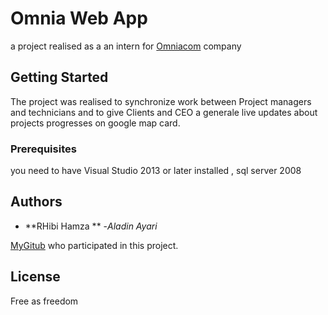 # Omnia Web App

a project realised as a an intern  for  [Omniacom](http://omniacom.com/) company
## Getting Started

The project was realised to synchronize work between   Project managers and technicians  and to give Clients and CEO a generale live updates
about projects progresses on google map card.
### Prerequisites

you need to have Visual Studio 2013 or later installed , sql server 2008 


## Authors

* **RHibi Hamza ** -*Aladin  Ayari* 

[MyGitub](https://github.com/your/project/Geekhamza) who participated in this project.

## License

Free as freedom 

